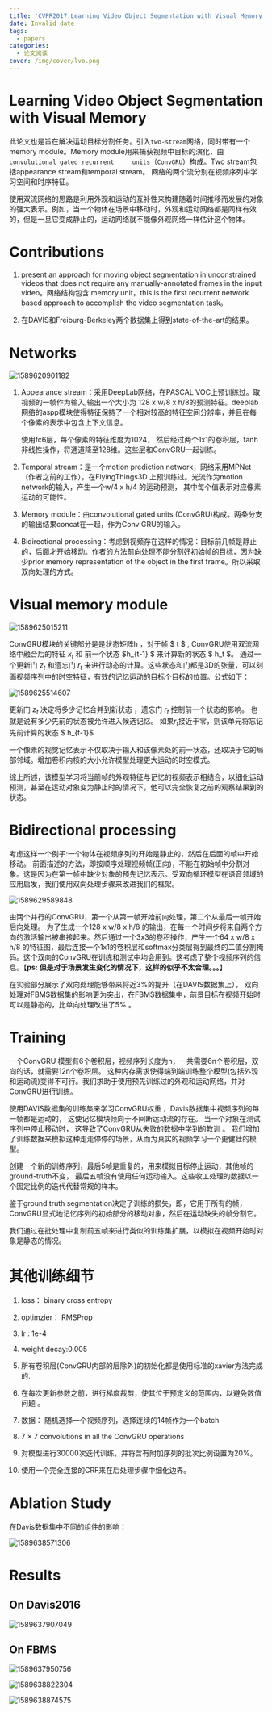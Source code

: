 ```yaml
---
title: 'CVPR2017:Learning Video Object Segmentation with Visual Memory'
date: Invalid date
tags:
  - papers
categories:
  - 论文阅读
cover: /img/cover/lvo.png
---
```





  # Learning Video Object Segmentation with Visual Memory  

此论文也是旨在解决运动目标分割任务。引入`two-stream`网络，同时带有一个memory module。Memory module用来捕获视频中目标的演化，由`convolutional gated recurrent     units`（`ConvGRU`）构成。Two stream包括appearance stream和temporal stream。 网络的两个流分别在视频序列中学习空间和时序特征。

 使用双流网络的思路是利用外观和运动的互补性来构建随着时间推移而发展的对象的强大表示。例如，当一个物体在场景中移动时，外观和运动网络都是同样有效的，但是一旦它变成静止的，运动网络就不能像外观网络一样估计这个物体。 



# Contributions

1. present an approach for moving object segmentation in unconstrained videos that does not require any manually-annotated frames in the input video。网络结构包含 memory unit，this is the first recurrent network based approach to accomplish the video segmentation task。

2. 在DAVIS和Freiburg-Berkeley两个数据集上得到state-of-the-art的结果。



# Networks

![1589620901182](lvo\1589620901182.png)

1. Appearance stream：采用DeepLab网络，在PASCAL VOC上预训练过。取视频的一帧作为输入,输出一个大小为 128 x w/8 x h/8的预测特征。deeplab网络的aspp模块使得特征保持了一个相对较高的特征空间分辨率，并且在每个像素的表示中包含上下文信息。 

   使用fc6层，每个像素的特征维度为1024， 然后经过两个1x1的卷积层，tanh非线性操作，将通道降至128维。这些层和ConvGRU一起训练。

2. Temporal stream：是一个motion prediction network，网络采用MPNet（作者之前的工作），在FlyingThings3D 上预训练过。光流作为motion network的输入，产生一个w/4 x h/4 的运动预测， 其中每个值表示对应像素运动的可能性。 

3. Memory module：由convolutional gated units (ConvGRU)构成。两条分支的输出结果concat在一起，作为Conv GRU的输入。

4. Bidirectional processing：考虑到视频存在这样的情况：目标前几帧是静止的，后面才开始移动。作者的方法前向处理不能分割好初始帧的目标，因为缺少prior memory representation of the object in the first frame。所以采取双向处理的方式。



#  Visual memory module  

![1589625015211](lvo/1589625015211.png)

 ConvGRU模块的关键部分是是状态矩阵h ，对于帧 $ t $  , ConvGRU使用双流网络中融合后的特征 $x_t$ 和 前一个状态 $h_{t-1} $ 来计算新的状态 $ h_t $。 通过一个更新门 $z_t$ 和遗忘门 $r_t$ 来进行动态的计算。这些状态和门都是3D的张量，可以刻画视频序列中的时空特征，有效的记忆运动的目标个目标的位置。公式如下：

![1589625514607](lvo\1589625514607.png)



更新门 $z_t$   决定将多少记忆合并到新状态 ，遗忘门 $r_t$ 控制前一个状态的影响。 也就是说有多少先前的状态被允许进入候选记忆。  如果$r_t$接近于零，则该单元将忘记先前计算的状态 $ h_{t-1}$ 

 一个像素的视觉记忆表示不仅取决于输入和该像素处的前一状态，还取决于它的局部邻域。增加卷积内核的大小允许模型处理更大运动的时空模式。 

 综上所述，该模型学习将当前帧的外观特征与记忆的视频表示相结合，以细化运动预测，甚至在运动对象变为静止时的情况下，他可以完全恢复之前的观察结果到的状态。



#   Bidirectional processing  

 考虑这样一个例子:一个物体在视频序列的开始是静止的，然后在后面的帧中开始移动。 前面描述的方法，即按顺序处理视频帧(正向)，不能在初始帧中分割对象。这是因为在第一帧中缺少对象的预先记忆表示。受双向循环模型在语音领域的应用启发，我们使用双向处理步骤来改进我们的框架。

![1589629589848](lvo/1589629589848.png)

由两个并行的ConvGRU，第一个从第一帧开始前向处理，第二个从最后一帧开始后向处理。  为了生成一个128 x w/8 x h/8 的输出，在每一个时间步将来自两个方向的激活输出被串接起来。然后通过一个3x3的卷积操作，产生一个64 x w/8 x h/8 的特征图，最后连接一个1x1的卷积层和softmax分类层得到最终的二值分割掩码。这个双向的ConvGRU在训练和测试中均会用到。这考虑了整个视频序列的信息。【**ps: 但是对于场景发生变化的情况下，这样的似乎不太合理。。。**】

在实验部分展示了双向处理能够带来将近3%的提升（在DAVIS数据集上）， 双向处理对FBMS数据集的影响更为突出，在FBMS数据集中，前景目标在视频开始时可以是静态的，比单向处理改进了5% 。



#   Training  

一个ConvGRU 模型有6个卷积层，视频序列长度为n，一共需要6n个卷积层，双向的话，就需要12n个卷积层。 这种内存需求使得端到端训练整个模型(包括外观和运动流)变得不可行。我们求助于使用预先训练过的外观和运动网络，并对ConvGRU进行训练。 

 使用DAVIS数据集的训练集来学习ConvGRU权重 ，Davis数据集中视频序列的每一帧都是运动的， 这使记忆模块倾向于不间断运动流的存在。 当一个对象在测试序列中停止移动时， 这导致了ConvGRU从失败的数据中学到的教训 。  我们增加了训练数据来模拟这种走走停停的场景，从而为真实的视频学习一个更健壮的模型。 

创建一个新的训练序列，最后5帧是重复的，用来模拟目标停止运动，其他帧的ground-truth不变， 最后五帧没有使用任何运动输入。这些收工处理的数据以一个固定比例的迭代代替常规的样本。 

 鉴于ground truth segmentation决定了训练的损失，即，它用于所有的帧，ConvGRU显式地记忆序列的初始部分的移动对象，然后在运动缺失的帧分割它。 

 我们通过在批处理中复制前五帧来进行类似的训练集扩展，以模拟在视频开始时对象是静态的情况。 

# 其他训练细节

1. loss：   binary cross entropy   

2. optimzier： RMSProp

3. lr : 1e-4

4. weight decay:0.005

5. 所有卷积层(ConvGRU内部的层除外)的初始化都是使用标准的xavier方法完成的.

6. 在每次更新参数之前，进行梯度裁剪，使其位于预定义的范围内，以避免数值问题 。

7. 数据： 随机选择一个视频序列，选择连续的14帧作为一个batch

8. 7 × 7 convolutions in all the ConvGRU operations  
9. 对模型进行30000次迭代训练，并将含有附加序列的批次比例设置为20%。
10.  使用一个完全连接的CRF来在后处理步骤中细化边界。 



# Ablation Study

在Davis数据集中不同的组件的影响：

![1589638571306](lvo/1589638571306.png)



# Results

## On Davis2016

![1589637907049](lvo/1589637907049.png)



## On FBMS

![1589637950756](lvo/1589637950756.png)



![1589638822304](lvo\1589638822304.png)

![1589638874575](lvo/1589638874575.png)

